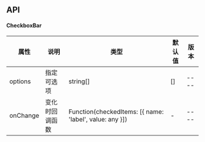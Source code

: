 ## API

#### CheckboxBar

| 属性 | 说明 | 类型 | 默认值 | 版本 |
| - | - | - | - | - |
| options | 指定可选项 | string[] | [] | ---- |
| onChange | 变化时回调函数 | Function(checkedItems: \[{ name: 'label', value: any }]) | - | ---- |
